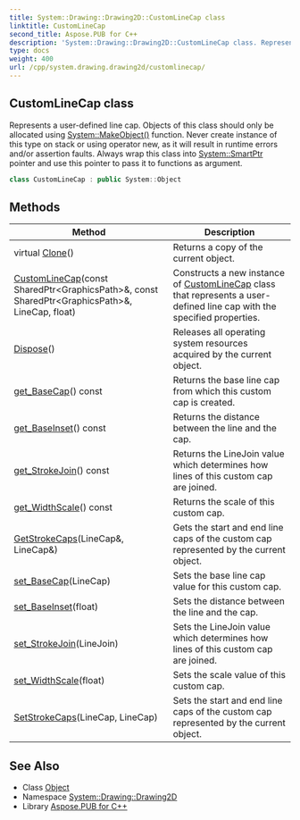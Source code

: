 ```yaml
---
title: System::Drawing::Drawing2D::CustomLineCap class
linktitle: CustomLineCap
second_title: Aspose.PUB for C++
description: 'System::Drawing::Drawing2D::CustomLineCap class. Represents a user-defined line cap. Objects of this class should only be allocated using System::MakeObject() function. Never create instance of this type on stack or using operator new, as it will result in runtime errors and/or assertion faults. Always wrap this class into System::SmartPtr pointer and use this pointer to pass it to functions as argument in C++.'
type: docs
weight: 400
url: /cpp/system.drawing.drawing2d/customlinecap/
---
```

## CustomLineCap class


Represents a user-defined line cap. Objects of this class should only be allocated using [System::MakeObject()](../../system/makeobject/) function. Never create instance of this type on stack or using operator new, as it will result in runtime errors and/or assertion faults. Always wrap this class into [System::SmartPtr](../../system/smartptr/) pointer and use this pointer to pass it to functions as argument.

```cpp
class CustomLineCap : public System::Object
```

## Methods

| Method | Description |
| --- | --- |
| virtual [Clone](./clone/)() | Returns a copy of the current object. |
| [CustomLineCap](./customlinecap/)(const SharedPtr\<GraphicsPath\>\&, const SharedPtr\<GraphicsPath\>\&, LineCap, float) | Constructs a new instance of [CustomLineCap](./) class that represents a user-defined line cap with the specified properties. |
| [Dispose](./dispose/)() | Releases all operating system resources acquired by the current object. |
| [get_BaseCap](./get_basecap/)() const | Returns the base line cap from which this custom cap is created. |
| [get_BaseInset](./get_baseinset/)() const | Returns the distance between the line and the cap. |
| [get_StrokeJoin](./get_strokejoin/)() const | Returns the LineJoin value which determines how lines of this custom cap are joined. |
| [get_WidthScale](./get_widthscale/)() const | Returns the scale of this custom cap. |
| [GetStrokeCaps](./getstrokecaps/)(LineCap\&, LineCap\&) | Gets the start and end line caps of the custom cap represented by the current object. |
| [set_BaseCap](./set_basecap/)(LineCap) | Sets the base line cap value for this custom cap. |
| [set_BaseInset](./set_baseinset/)(float) | Sets the distance between the line and the cap. |
| [set_StrokeJoin](./set_strokejoin/)(LineJoin) | Sets the LineJoin value which determines how lines of this custom cap are joined. |
| [set_WidthScale](./set_widthscale/)(float) | Sets the scale value of this custom cap. |
| [SetStrokeCaps](./setstrokecaps/)(LineCap, LineCap) | Sets the start and end line caps of the custom cap represented by the current object. |
## See Also

* Class [Object](../../system/object/)
* Namespace [System::Drawing::Drawing2D](../)
* Library [Aspose.PUB for C++](../../)

